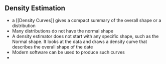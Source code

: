 ## Density Estimation
- a [[Density Curves]] gives a compact summary of the overall shape or a distribution
- Many distributions do not have the normal shape
- A density estimator does not start with any specific shape, such as the Normal shape. It looks at the data and draws a density curve that describes the overall shape of the date
- Modern software can be used to produce such curves
- 